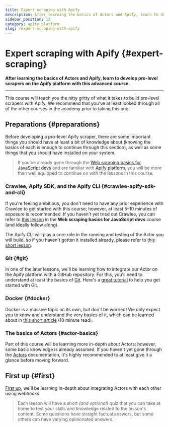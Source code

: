 ```yaml
---
title: Expert scraping with Apify
description: After learning the basics of Actors and Apify, learn to develop pro-level scrapers on the Apify platform with this advanced course.
sidebar_position: 13
category: apify platform
slug: /expert-scraping-with-apify
---
```


# Expert scraping with Apify {#expert-scraping}

**After learning the basics of Actors and Apify, learn to develop pro-level scrapers on the Apify platform with this advanced course.**

---

This course will teach you the nitty gritty of what it takes to build pro-level scrapers with Apify. We recommend that you've at least looked through all of the other courses in the academy prior to taking this one.

## Preparations {#preparations}

Before developing a pro-level Apify scraper, there are some important things you should have at least a bit of knowledge about (knowing the basics of each is enough to continue through this section), as well as some things that you should have installed on your system.

> If you've already gone through the [Web scraping basics for JavaScript devs](../../webscraping/scraping_basics_javascript/index.md) and are familiar with [Apify platform](/platform), you will be more than well equipped to continue on with the lessons in this course.

<!-- ### Puppeteer/Playwright {#puppeteer-playwright}

[Puppeteer](https://pptr.dev/) is a library for running and controlling a [headless browser](../../webscraping/scraping_basics_javascript/crawling/headless_browser.md) in Node.js, and was developed at Google. The team working on it was hired by Microsoft to work on the [Playwright](https://playwright.dev/) project; therefore, many parallels can be seen between both the `puppeteer` and `playwright` packages. Proficiency in at least one of these will be good enough. -->

### Crawlee, Apify SDK, and the Apify CLI {#crawlee-apify-sdk-and-cli}

If you're feeling ambitious, you don't need to have any prior experience with Crawlee to get started with this course; however, at least 5–10 minutes of exposure is recommended. If you haven't yet tried out Crawlee, you can refer to [this lesson](../../webscraping/scraping_basics_javascript/crawling/pro_scraping.md) in the **Web scraping basics for JavaScript devs** course (and ideally follow along).

The Apify CLI will play a core role in the running and testing of the Actor you will build, so if you haven't gotten it installed already, please refer to [this short lesson](../../glossary/tools/apify_cli.md).

### Git {#git}

In one of the later lessons, we'll be learning how to integrate our Actor on the Apify platform with a GitHub repository. For this, you'll need to understand at least the basics of [Git](https://git-scm.com/docs). Here's a [great tutorial](https://product.hubspot.com/blog/git-and-github-tutorial-for-beginners) to help you get started with Git.

### Docker {#docker}

Docker is a massive topic on its own, but don't be worried! We only expect you to know and understand the very basics of it, which can be learned about in [this short article](https://docs.docker.com/guides/docker-overview/) (10 minute read).

### The basics of Actors {#actor-basics}

Part of this course will be learning more in-depth about Actors; however, some basic knowledge is already assumed. If you haven't yet gone through the [Actors](/platform/actors) documentation, it's highly recommended to at least give it a glance before moving forward.

## First up {#first}

[First up](./actors_webhooks.md), we'll be learning in-depth about integrating Actors with each other using webhooks.

> Each lesson will have a short _(and optional)_ quiz that you can take at home to test your skills and knowledge related to the lesson's content. Some questions have straight factual answers, but some others can have varying opinionated answers.
